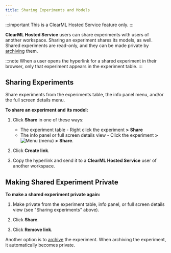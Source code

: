 ```yaml
---
title: Sharing Experiments and Models
---
```


:::important
This is a ClearML Hosted Service feature only.
:::

**ClearML Hosted Service** users can share experiments with users of another workspace. Sharing an experiment shares its 
models, as well. Shared experiments are read-only, and they can be made private by [archiving](webapp_archiving.md) 
them.

:::note
When a user opens the hyperlink for a shared experiment in their browser, only that experiment appears in the experiment table. 
:::

## Sharing Experiments

Share experiments from the experiments table, the info panel menu, and/or the full screen details menu.

**To share an experiment and its model:**

1. Click **Share** in one of these ways:

    * The experiment table - Right click the experiment **>** **Share**
    * The info panel or full screen details view - Click the experiment **>** <img src="/docs/latest/icons/ico-bars-menu.svg" alt="Menu" className="icon size-md space-sm" /> 
      (menu) **>** **Share**. 
   
1. Click **Create link**.

1. Copy the hyperlink and send it to a **ClearML Hosted Service** user of another workspace.

## Making Shared Experiment Private

**To make a shared experiment private again:**

1. Make private from the experiment table, info panel, or full screen details view (see "Sharing experiments" above).

1. Click **Share**.

1. Click **Remove link**.

Another option is to [archive](webapp_archiving.md) the experiment. When archiving the experiment, it automatically becomes private. 